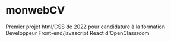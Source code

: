 # monwebCV

Premier projet html/CSS de 2022 pour candidature à la formation Développeur Front-end/javascript React d'OpenClassroom
